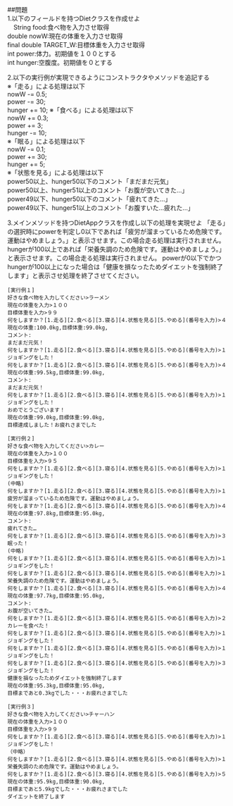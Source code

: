 ##問題  
1.以下のフィールドを持つDietクラスを作成せよ  
　String food:食べ物を入力させ取得  
 double nowW:現在の体重を入力させ取得  
 final double TARGET_W:目標体重を入力させ取得  
 int power:体力。初期値を１００とする  
 int hunger:空腹度。初期値を０とする  
 
2.以下の実行例が実現できるようにコンストラクタやメソッドを追記する  
	※「走る」による処理は以下  
	nowW -= 0.5;  
 	power -= 30;  
 	hunger += 10;
	※「食べる」による処理は以下  
	nowW += 0.3;  
	power += 3;  
	hunger -= 10;  
	※「眠る」による処理は以下  
	 nowW -= 0.1;  
	 power += 30;  
	 hunger += 5;  
	※「状態を見る」による処理は以下  
	 power50以上、hunger50以下のコメント「まだまだ元気」  
	 power50以上、hunger51以上のコメント「お腹が空いてきた…」  
	 power49以下、hunger50以下のコメント「疲れてきた…」  
	 power49以下、hunger51以上のコメント「お腹すいた…疲れた…」  
	 
3.メインメソッドを持つDietAppクラスを作成し以下の処理を実現せよ
	「走る」の選択時にpowerを判定し0以下であれば「疲労が溜まっているため危険です。運動はやめましょう。」と表示させます。この場合走る処理は実行されません。
	hungerが100以上であれば「栄養失調のため危険です。運動はやめましょう。」と表示させます。この場合走る処理は実行されません。
	powerが0以下でかつhungerが100以上になった場合は「健康を損なったためダイエットを強制終了します」と表示させ処理を終了させてください。

```
[実行例１]  
好きな食べ物を入力してください>ラーメン
現在の体重を入力>１００
目標体重を入力>９９
何をしますか？[1.走る][2.食べる][3.寝る][4.状態を見る][5.やめる](番号を入力)>４
現在の体重:100.0kg,目標体重:99.0kg,
コメント:
まだまだ元気！
何をしますか？[1.走る][2.食べる][3.寝る][4.状態を見る][5.やめる](番号を入力)>１
ジョギングをした！
何をしますか？[1.走る][2.食べる][3.寝る][4.状態を見る][5.やめる](番号を入力)>４
現在の体重:99.5kg,目標体重:99.0kg,
コメント:
まだまだ元気！
何をしますか？[1.走る][2.食べる][3.寝る][4.状態を見る][5.やめる](番号を入力)>１
ジョギングをした！
おめでとうございます！
現在の体重:99.0kg,目標体重:99.0kg,
目標達成しました！お疲れさまでした

[実行例２]
好きな食べ物を入力してください>カレー
現在の体重を入力>１００
目標体重を入力>９５
何をしますか？[1.走る][2.食べる][3.寝る][4.状態を見る][5.やめる](番号を入力)>１
ジョギングをした！
(中略)
何をしますか？[1.走る][2.食べる][3.寝る][4.状態を見る][5.やめる](番号を入力)>１
疲労が溜まっているため危険です。運動はやめましょう。
何をしますか？[1.走る][2.食べる][3.寝る][4.状態を見る][5.やめる](番号を入力)>４
現在の体重:97.8kg,目標体重:95.0kg,
コメント:
疲れてきた…
何をしますか？[1.走る][2.食べる][3.寝る][4.状態を見る][5.やめる](番号を入力)>３
眠った！
(中略)
何をしますか？[1.走る][2.食べる][3.寝る][4.状態を見る][5.やめる](番号を入力)>１
ジョギングをした！
何をしますか？[1.走る][2.食べる][3.寝る][4.状態を見る][5.やめる](番号を入力)>１
栄養失調のため危険です。運動はやめましょう。
何をしますか？[1.走る][2.食べる][3.寝る][4.状態を見る][5.やめる](番号を入力)>４
現在の体重:97.7kg,目標体重:95.0kg,
コメント:
お腹が空いてきた…
何をしますか？[1.走る][2.食べる][3.寝る][4.状態を見る][5.やめる](番号を入力)>２
カレーを食べた！
何をしますか？[1.走る][2.食べる][3.寝る][4.状態を見る][5.やめる](番号を入力)>１
ジョギングをした！
何をしますか？[1.走る][2.食べる][3.寝る][4.状態を見る][5.やめる](番号を入力)>１
ジョギングをした！
何をしますか？[1.走る][2.食べる][3.寝る][4.状態を見る][5.やめる](番号を入力)>３
ジョギングをした！
健康を損なったためダイエットを強制終了します
現在の体重:95.3kg,目標体重:95.0kg,
目標まであと0.3kgでした・・・お疲れさまでした

[実行例３]
好きな食べ物を入力してください>チャーハン
現在の体重を入力>１００
目標体重を入力>９９
何をしますか？[1.走る][2.食べる][3.寝る][4.状態を見る][5.やめる](番号を入力)>１
ジョギングをした！
（中略）
何をしますか？[1.走る][2.食べる][3.寝る][4.状態を見る][5.やめる](番号を入力)>１
栄養失調のため危険です。運動はやめましょう。
何をしますか？[1.走る][2.食べる][3.寝る][4.状態を見る][5.やめる](番号を入力)>５
現在の体重:95.9kg,目標体重:90.0kg,
目標まであと5.9kgでした・・・お疲れさまでした
ダイエットを終了します
```

